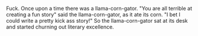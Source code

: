 Fuck.
Once upon a time there was a llama-corn-gator. "You are all terrible at creating a fun story" said the llama-corn-gator, as it ate its corn.
 "I bet I could write a pretty kick ass story!"
 So the llama-corn-gator sat at its desk and started churning out literary excellence.
